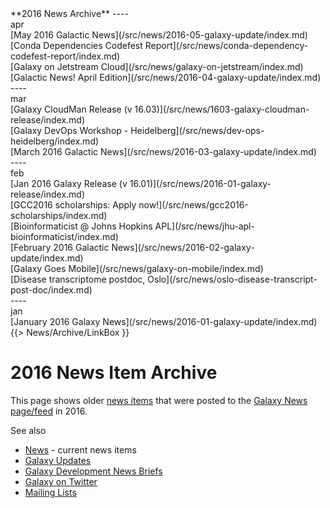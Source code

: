 <div class='linkbox'>
**2016 News Archive**
----
<div class='right'>apr</div>
[May 2016 Galactic News](/src/news/2016-05-galaxy-update/index.md)<br />
[Conda Dependencies Codefest Report](/src/news/conda-dependency-codefest-report/index.md)<br />
[Galaxy on Jetstream Cloud](/src/news/galaxy-on-jetstream/index.md)<br />
[Galactic News! April Edition](/src/news/2016-04-galaxy-update/index.md)<br />
----
<div class='right'>mar</div>
[Galaxy CloudMan Release (v 16.03)](/src/news/1603-galaxy-cloudman-release/index.md)<br />
[Galaxy DevOps Workshop - Heidelberg](/src/news/dev-ops-heidelberg/index.md)<br />
[March 2016 Galactic News](/src/news/2016-03-galaxy-update/index.md)<br />
----
<div class='right'>feb</div>
[Jan 2016 Galaxy Release (v 16.01)](/src/news/2016-01-galaxy-release/index.md)<br />
[GCC2016 scholarships: Apply now!](/src/news/gcc2016-scholarships/index.md)<br />
[Bioinformaticist @ Johns Hopkins APL](/src/news/jhu-apl-bioinformaticist/index.md)<br />
[February 2016 Galactic News](/src/news/2016-02-galaxy-update/index.md)<br />
[Galaxy Goes Mobile](/src/news/galaxy-on-mobile/index.md)<br />
[Disease transcriptome postdoc, Oslo](/src/news/oslo-disease-transcript-post-doc/index.md)<br />
----
<div class='right'>jan</div>
[January 2016 Galaxy News](/src/news/2016-01-galaxy-update/index.md)<br />
</div>
{{> News/Archive/LinkBox }}

# 2016 News Item Archive

This page shows older [news items](/src/news/index.md) that were posted to the [Galaxy News page/feed](/src/news/index.md) in 2016.

See also 
* [News](/src/news/index.md) - current news items
* [Galaxy Updates](/src/galaxy-updates/index.md)
* [Galaxy Development News Briefs](/src/docs/index.md)
* [Galaxy on Twitter](/src/galaxy-on-twitter/index.md)
* [Mailing Lists](/src/mailing-lists/index.md)

<br /><br />

<div class='newsItemList'>
 

